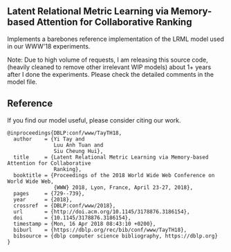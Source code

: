 ## Latent Relational Metric Learning via Memory-based Attention for Collaborative Ranking

Implements a barebones reference implementation of the LRML model used in our WWW'18 experiments.

Note: Due to high volume of requests,
I am releasing this source code, (heavily cleaned to remove other irrelevant WIP models)
about 1+ years after I done the experiments. Please check the detailed comments in the model file.

## Reference

If you find our model useful, please consider citing our work.

```
@inproceedings{DBLP:conf/www/TayTH18,
  author    = {Yi Tay and
               Luu Anh Tuan and
               Siu Cheung Hui},
  title     = {Latent Relational Metric Learning via Memory-based Attention for Collaborative
               Ranking},
  booktitle = {Proceedings of the 2018 World Wide Web Conference on World Wide Web,
               {WWW} 2018, Lyon, France, April 23-27, 2018},
  pages     = {729--739},
  year      = {2018},
  crossref  = {DBLP:conf/www/2018},
  url       = {http://doi.acm.org/10.1145/3178876.3186154},
  doi       = {10.1145/3178876.3186154},
  timestamp = {Mon, 16 Apr 2018 08:43:10 +0200},
  biburl    = {https://dblp.org/rec/bib/conf/www/TayTH18},
  bibsource = {dblp computer science bibliography, https://dblp.org}
}
```
